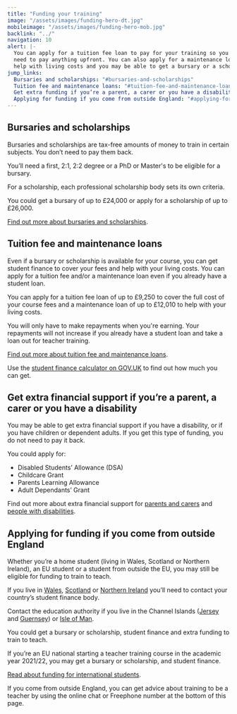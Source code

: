 ```yaml
---
title: "Funding your training"
image: "/assets/images/funding-hero-dt.jpg"
mobileimage: "/assets/images/funding-hero-mob.jpg"
backlink: "../"
navigation: 10
alert: |-
  You can apply for a tuition fee loan to pay for your training so you don't
  need to pay anything upfront. You can also apply for a maintenance loan to
  help with living costs and you may be able to get a bursary or a scholarship.
jump_links:
  Bursaries and scholarships: "#bursaries-and-scholarships"
  Tuition fee and maintenance loans: "#tuition-fee-and-maintenance-loans"
  Get extra funding if you’re a parent, a carer or you have a disability: "#get-extra-financial-support-if-youre-a-parent-a-carer-or-you-have-a-disability"
  Applying for funding if you come from outside England: "#applying-for-funding-if-you-come-from-outside-england"
---
```


## Bursaries and scholarships

Bursaries and scholarships are tax-free amounts of money to train in certain subjects. You don’t need to pay them back.

You’ll need a first, 2:1, 2:2 degree or a PhD or Master's to be eligible for a bursary.

For a scholarship, each professional scholarship body sets its own criteria.

You could get a bursary of up to £24,000 or apply for a scholarship of up to £26,000.

[Find out more about bursaries and scholarships](/guidance/financial-support-for-teacher-training#introduction).

## Tuition fee and maintenance loans

Even if a bursary or scholarship is available for your course, you can get student finance to cover your fees and help with your living costs. You can apply for a tuition fee and/or a maintenance loan even if you already have a student loan.

You can apply for a tuition fee loan of up to £9,250 to cover the full cost of your course fees and a maintenance loan of up to £12,010 to help with your living costs.

You will only have to make repayments when you're earning. Your repayments will not increase if you already have a student loan and take a loan out for teacher training.

[Find out more about tuition fee and maintenance loans](https://beta-getintoteaching.education.gov.uk/guidance/financial-support-for-teacher-training#tuition-fee-and-maintenance-loans).

Use the [student finance calculator on GOV.UK](https://www.gov.uk/student-finance-calculator) to find out how much you can get.

## Get extra financial support if you’re a parent, a carer or you have a disability

You may be able to get extra financial support if you have a disability, or if you have children or dependent adults. If you get this type of funding, you do not need to pay it back.

You could apply for:

* Disabled Students’ Allowance (DSA)
* Childcare Grant
* Parents Learning Allowance
* Adult Dependants’ Grant

Find out more about extra financial support for [parents and carers](https://beta-getintoteaching.education.gov.uk/guidance/financial-support-for-teacher-training#parents-and-carers---extra-financial-support) and [people with disabilities](https://beta-getintoteaching.education.gov.uk/guidance/financial-support-for-teacher-training#disabled-students---extra-financial-support).

## Applying for funding if you come from outside England

Whether you’re a home student (living in Wales, Scotland or Northern Ireland), an EU student or a student from outside the EU, you may still be eligible for funding to train to teach.

If you live in [Wales](http://www.studentfinancewales.co.uk/), [Scotland](http://www.saas.gov.uk/) or [Northern Ireland](http://www.studentfinanceni.co.uk/) you’ll need to contact your country’s student finance body.

Contact the education authority if you live in the Channel Islands ([Jersey](https://www.gov.je/Working/Careers/16To19YearOlds/EnteringHigherEducation/FinancingHigherEducationCourses/FundingDegreeProfessionalQualifications/Pages/index.aspx) and [Guernsey](https://www.gov.gg/article/152744/Policies)) or [Isle of Man](https://www.gov.im/student-grants).

You could get a bursary or scholarship, student finance and extra funding to train to teach.

If you’re an EU national starting a teacher training course in the academic year 2021/22, you may get a bursary or scholarship, and student finance.

[Read about funding for international students](https://beta-getintoteaching.education.gov.uk/international-candidates#funding).

If you come from outside England, you can get advice about training to be a teacher by using the online chat or Freephone number at the bottom of this page.
